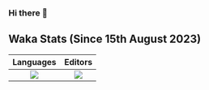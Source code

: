 ### Hi there 👋

<!--
**MBamb/MBamb** is a ✨ _special_ ✨ repository because its `README.md` (this file) appears on your GitHub profile.

Here are some ideas to get you started:

- 🔭 I’m currently working on ...
- 🌱 I’m currently learning ...
- 👯 I’m looking to collaborate on ...
- 🤔 I’m looking for help with ...
- 💬 Ask me about ...
- 📫 How to reach me: ...
- 😄 Pronouns: ...
- ⚡ Fun fact: ...
-->

## Waka Stats (Since 15th August 2023)
Languages             |  Editors
:-------------------------:|:-------------------------:
<a href="https://wakatime.com"><img src="https://wakatime.com/share/@7cd92928-3610-49ca-8993-556f6faec80c/5b1852e4-b7a0-4bad-86c7-e7a4ce97fb22.png" /></a>  |  <a href="https://wakatime.com"><img src="https://wakatime.com/share/@7cd92928-3610-49ca-8993-556f6faec80c/885a9253-f512-460a-86ec-ce15d25bad72.png" /></a>

